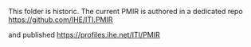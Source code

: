 This folder is historic. The current PMIR is authored in a dedicated repo
https://github.com/IHE/ITI.PMIR

and published https://profiles.ihe.net/ITI/PMIR
 